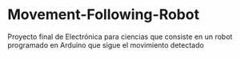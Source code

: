 # Movement-Following-Robot
Proyecto final de Electrónica para ciencias que consiste en un robot programado en Arduino que sigue el movimiento detectado
